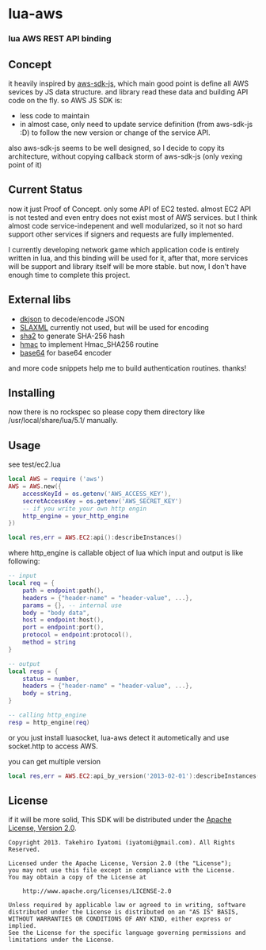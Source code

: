 lua-aws
=======

### lua AWS REST API binding



## Concept
it heavily inspired by [aws-sdk-js](https://raw.github.com/aws/aws-sdk-js/),
which main good point is define all AWS sevices by JS data structure. and library read these data and 
building API code on the fly. so AWS JS SDK is:
- less code to maintain
- in almost case, only need to update service definition (from aws-sdk-js :D) to follow the new version or change of the service API.

also aws-sdk-js seems to be well designed, 
so I decide to copy its architecture, without copying callback storm of aws-sdk-js (only vexing point of it)



## Current Status

now it just Proof of Concept.
only some API of EC2 tested. almost EC2 API is not tested and even entry does not exist most of AWS services.
but I think almost code service-indepenent and well modularized, so it not so hard support other services
if signers and requests are fully implemented.

I currently developing network game which application code is entirely written in lua, and this binding will be used for it,
after that, more services will be support and library itself will be more stable. but now, I don't have enough time to complete this project.



## External libs
- [dkjson](http://dkolf.de/src/dkjson-lua.fsl/home) to decode/encode JSON
- [SLAXML](https://github.com/Phrogz/SLAXML) currently not used, but will be used for encoding
- [sha2](http://lua-users.org/wiki/SecureHashAlgorithm) to generate SHA-256 hash
- [hmac](https://github.com/bjc/prosody/blob/master/util/hmac.lua) to implement Hmac_SHA256 routine
- [base64](http://lua-users.org/wiki/BaseSixtyFour) for base64 encoder

and more code snippets help me to build authentication routines. thanks!


## Installing

now there is no rockspec so please copy them directory like /usr/local/share/lua/5.1/ manually.




## Usage

see test/ec2.lua

```lua
local AWS = require ('aws')
AWS = AWS.new({
	accessKeyId = os.getenv('AWS_ACCESS_KEY'),
	secretAccessKey = os.getenv('AWS_SECRET_KEY')
	-- if you write your own http engin
	http_engine = your_http_engine
})

local res,err = AWS.EC2:api():describeInstances()
```

where http_engine is callable object of lua which input and output is like following:
```lua
-- input
local req = {
	path = endpoint:path(),
	headers = {"header-name" = "header-value", ...},
	params = {}, -- internal use
	body = "body data",
	host = endpoint:host(),
	port = endpoint:port(),
	protocol = endpoint:protocol(),
	method = string
}

-- output
local resp = {
	status = number,
	headers = {"header-name" = "header-value", ...},
	body = string,
}

-- calling http_engine
resp = http_engine(req)
```

or you just install luasocket, lua-aws detect it autometically and use socket.http to access AWS.



you can get multiple version
```lua
local res,err = AWS.EC2:api_by_version('2013-02-01'):describeInstances()
```



## License

if it will be more solid, This SDK will be distributed under the
[Apache License, Version 2.0](http://www.apache.org/licenses/LICENSE-2.0).

```no-highlight
Copyright 2013. Takehiro Iyatomi (iyatomi@gmail.com). All Rights Reserved.

Licensed under the Apache License, Version 2.0 (the "License");
you may not use this file except in compliance with the License.
You may obtain a copy of the License at

    http://www.apache.org/licenses/LICENSE-2.0

Unless required by applicable law or agreed to in writing, software
distributed under the License is distributed on an "AS IS" BASIS,
WITHOUT WARRANTIES OR CONDITIONS OF ANY KIND, either express or implied.
See the License for the specific language governing permissions and
limitations under the License.
```
